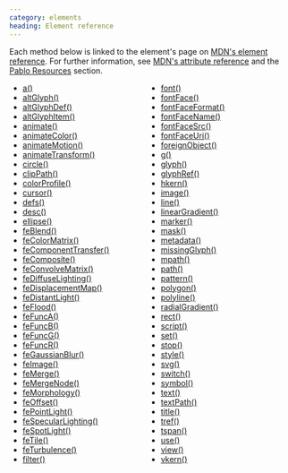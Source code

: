 ```yaml
--- 
category: elements
heading: Element reference
---
```


Each method below is linked to the element's page on [MDN's element reference][mdn-svg-el]. For further information, see [MDN's attribute reference][mdn-svg-attr] and the [Pablo Resources][resources] section.

<style class="multi-column">
    style.multi-column + ul {
        column-count: 2;
        -moz-column-count: 2;
        -webkit-column-count: 2;
        -o-column-count: 2;
        -ms-column-count: 2;
    }
</style>

<ul>
    <li><a href="https://developer.mozilla.org/docs/SVG/Element/a" target="_blank">a()</a></li>
    <li><a href="https://developer.mozilla.org/docs/SVG/Element/altGlyph" target="_blank">altGlyph()</a></li>
    <li><a href="https://developer.mozilla.org/docs/SVG/Element/altGlyphDef" target="_blank">altGlyphDef()</a></li>
    <li><a href="https://developer.mozilla.org/docs/SVG/Element/altGlyphItem" target="_blank">altGlyphItem()</a></li>
    <li><a href="https://developer.mozilla.org/docs/SVG/Element/animate" target="_blank">animate()</a></li>
    <li><a href="https://developer.mozilla.org/docs/SVG/Element/animateColor" target="_blank">animateColor()</a></li>
    <li><a href="https://developer.mozilla.org/docs/SVG/Element/animateMotion" target="_blank">animateMotion()</a></li>
    <li><a href="https://developer.mozilla.org/docs/SVG/Element/animateTransform" target="_blank">animateTransform()</a></li>
    <li><a href="https://developer.mozilla.org/docs/SVG/Element/circle" target="_blank">circle()</a></li>
    <li><a href="https://developer.mozilla.org/docs/SVG/Element/clipPath" target="_blank">clipPath()</a></li>
    <li><a href="https://developer.mozilla.org/docs/SVG/Element/color-profile" target="_blank">colorProfile()</a></li>
    <li><a href="https://developer.mozilla.org/docs/SVG/Element/cursor" target="_blank">cursor()</a></li>
    <li><a href="https://developer.mozilla.org/docs/SVG/Element/defs" target="_blank">defs()</a></li>
    <li><a href="https://developer.mozilla.org/docs/SVG/Element/desc" target="_blank">desc()</a></li>
    <li><a href="https://developer.mozilla.org/docs/SVG/Element/ellipse" target="_blank">ellipse()</a></li>
    <li><a href="https://developer.mozilla.org/docs/SVG/Element/feBlend" target="_blank">feBlend()</a></li>
    <li><a href="https://developer.mozilla.org/docs/SVG/Element/feColorMatrix" target="_blank">feColorMatrix()</a></li>
    <li><a href="https://developer.mozilla.org/docs/SVG/Element/feComponentTransfer" target="_blank">feComponentTransfer()</a></li>
    <li><a href="https://developer.mozilla.org/docs/SVG/Element/feComposite" target="_blank">feComposite()</a></li>
    <li><a href="https://developer.mozilla.org/docs/SVG/Element/feConvolveMatrix" target="_blank">feConvolveMatrix()</a></li>
    <li><a href="https://developer.mozilla.org/docs/SVG/Element/feDiffuseLighting" target="_blank">feDiffuseLighting()</a></li>
    <li><a href="https://developer.mozilla.org/docs/SVG/Element/feDisplacementMap" target="_blank">feDisplacementMap()</a></li>
    <li><a href="https://developer.mozilla.org/docs/SVG/Element/feDistantLight" target="_blank">feDistantLight()</a></li>
    <li><a href="https://developer.mozilla.org/docs/SVG/Element/feFlood" target="_blank">feFlood()</a></li>
    <li><a href="https://developer.mozilla.org/docs/SVG/Element/feFuncA" target="_blank">feFuncA()</a></li>
    <li><a href="https://developer.mozilla.org/docs/SVG/Element/feFuncB" target="_blank">feFuncB()</a></li>
    <li><a href="https://developer.mozilla.org/docs/SVG/Element/feFuncG" target="_blank">feFuncG()</a></li>
    <li><a href="https://developer.mozilla.org/docs/SVG/Element/feFuncR" target="_blank">feFuncR()</a></li>
    <li><a href="https://developer.mozilla.org/docs/SVG/Element/feGaussianBlur" target="_blank">feGaussianBlur()</a></li>
    <li><a href="https://developer.mozilla.org/docs/SVG/Element/feImage" target="_blank">feImage()</a></li>
    <li><a href="https://developer.mozilla.org/docs/SVG/Element/feMerge" target="_blank">feMerge()</a></li>
    <li><a href="https://developer.mozilla.org/docs/SVG/Element/feMergeNode" target="_blank">feMergeNode()</a></li>
    <li><a href="https://developer.mozilla.org/docs/SVG/Element/feMorphology" target="_blank">feMorphology()</a></li>
    <li><a href="https://developer.mozilla.org/docs/SVG/Element/feOffset" target="_blank">feOffset()</a></li>
    <li><a href="https://developer.mozilla.org/docs/SVG/Element/fePointLight" target="_blank">fePointLight()</a></li>
    <li><a href="https://developer.mozilla.org/docs/SVG/Element/feSpecularLighting" target="_blank">feSpecularLighting()</a></li>
    <li><a href="https://developer.mozilla.org/docs/SVG/Element/feSpotLight" target="_blank">feSpotLight()</a></li>
    <li><a href="https://developer.mozilla.org/docs/SVG/Element/feTile" target="_blank">feTile()</a></li>
    <li><a href="https://developer.mozilla.org/docs/SVG/Element/feTurbulence" target="_blank">feTurbulence()</a></li>
    <li><a href="https://developer.mozilla.org/docs/SVG/Element/filter" target="_blank">filter()</a></li>
    <li><a href="https://developer.mozilla.org/docs/SVG/Element/font" target="_blank">font()</a></li>
    <li><a href="https://developer.mozilla.org/docs/SVG/Element/font-face" target="_blank">fontFace()</a></li>
    <li><a href="https://developer.mozilla.org/docs/SVG/Element/font-face-format" target="_blank">fontFaceFormat()</a></li>
    <li><a href="https://developer.mozilla.org/docs/SVG/Element/font-face-name" target="_blank">fontFaceName()</a></li>
    <li><a href="https://developer.mozilla.org/docs/SVG/Element/font-face-src" target="_blank">fontFaceSrc()</a></li>
    <li><a href="https://developer.mozilla.org/docs/SVG/Element/font-face-uri" target="_blank">fontFaceUri()</a></li>
    <li><a href="https://developer.mozilla.org/docs/SVG/Element/foreignObject" target="_blank">foreignObject()</a></li>
    <li><a href="https://developer.mozilla.org/docs/SVG/Element/g" target="_blank">g()</a></li>
    <li><a href="https://developer.mozilla.org/docs/SVG/Element/glyph" target="_blank">glyph()</a></li>
    <li><a href="https://developer.mozilla.org/docs/SVG/Element/glyphRef" target="_blank">glyphRef()</a></li>
    <li><a href="https://developer.mozilla.org/docs/SVG/Element/hkern" target="_blank">hkern()</a></li>
    <li><a href="https://developer.mozilla.org/docs/SVG/Element/image" target="_blank">image()</a></li>
    <li><a href="https://developer.mozilla.org/docs/SVG/Element/line" target="_blank">line()</a></li>
    <li><a href="https://developer.mozilla.org/docs/SVG/Element/linearGradient" target="_blank">linearGradient()</a></li>
    <li><a href="https://developer.mozilla.org/docs/SVG/Element/marker" target="_blank">marker()</a></li>
    <li><a href="https://developer.mozilla.org/docs/SVG/Element/mask" target="_blank">mask()</a></li>
    <li><a href="https://developer.mozilla.org/docs/SVG/Element/metadata" target="_blank">metadata()</a></li>
    <li><a href="https://developer.mozilla.org/docs/SVG/Element/missing-glyph" target="_blank">missingGlyph()</a></li>
    <li><a href="https://developer.mozilla.org/docs/SVG/Element/mpath" target="_blank">mpath()</a></li>
    <li><a href="https://developer.mozilla.org/docs/SVG/Element/path" target="_blank">path()</a></li>
    <li><a href="https://developer.mozilla.org/docs/SVG/Element/pattern" target="_blank">pattern()</a></li>
    <li><a href="https://developer.mozilla.org/docs/SVG/Element/polygon" target="_blank">polygon()</a></li>
    <li><a href="https://developer.mozilla.org/docs/SVG/Element/polyline" target="_blank">polyline()</a></li>
    <li><a href="https://developer.mozilla.org/docs/SVG/Element/radialGradient" target="_blank">radialGradient()</a></li>
    <li><a href="https://developer.mozilla.org/docs/SVG/Element/rect" target="_blank">rect()</a></li>
    <li><a href="https://developer.mozilla.org/docs/SVG/Element/script" target="_blank">script()</a></li>
    <li><a href="https://developer.mozilla.org/docs/SVG/Element/set" target="_blank">set()</a></li>
    <li><a href="https://developer.mozilla.org/docs/SVG/Element/stop" target="_blank">stop()</a></li>
    <li><a href="https://developer.mozilla.org/docs/SVG/Element/style" target="_blank">style()</a></li>
    <li><a href="https://developer.mozilla.org/docs/SVG/Element/svg" target="_blank">svg()</a></li>
    <li><a href="https://developer.mozilla.org/docs/SVG/Element/switch" target="_blank">switch()</a></li>
    <li><a href="https://developer.mozilla.org/docs/SVG/Element/symbol" target="_blank">symbol()</a></li>
    <li><a href="https://developer.mozilla.org/docs/SVG/Element/text" target="_blank">text()</a></li>
    <li><a href="https://developer.mozilla.org/docs/SVG/Element/textPath" target="_blank">textPath()</a></li>
    <li><a href="https://developer.mozilla.org/docs/SVG/Element/title" target="_blank">title()</a></li>
    <li><a href="https://developer.mozilla.org/docs/SVG/Element/tref" target="_blank">tref()</a></li>
    <li><a href="https://developer.mozilla.org/docs/SVG/Element/tspan" target="_blank">tspan()</a></li>
    <li><a href="https://developer.mozilla.org/docs/SVG/Element/use" target="_blank">use()</a></li>
    <li><a href="https://developer.mozilla.org/docs/SVG/Element/view" target="_blank">view()</a></li>
    <li><a href="https://developer.mozilla.org/docs/SVG/Element/vkern" target="_blank">vkern()</a></li>
</ul>


[resources]: http://pablojs.com/resources/
[mdn-svg-el]: https://developer.mozilla.org/en-US/SVG/Element
[mdn-svg-attr]: https://developer.mozilla.org/en-US/SVG/Attribute


[a]: https://developer.mozilla.org/en-US/docs/SVG/Element/a
[altGlyph]: https://developer.mozilla.org/en-US/docs/SVG/Element/altGlyph
[altGlyphDef]: https://developer.mozilla.org/en-US/docs/SVG/Element/altGlyphDef
[altGlyphItem]: https://developer.mozilla.org/en-US/docs/SVG/Element/altGlyphItem
[animate]: https://developer.mozilla.org/en-US/docs/SVG/Element/animate
[animateColor]: https://developer.mozilla.org/en-US/docs/SVG/Element/animateColor
[animateMotion]: https://developer.mozilla.org/en-US/docs/SVG/Element/animateMotion
[animateTransform]: https://developer.mozilla.org/en-US/docs/SVG/Element/animateTransform
[circle]: https://developer.mozilla.org/en-US/docs/SVG/Element/circle
[clipPath]: https://developer.mozilla.org/en-US/docs/SVG/Element/clipPath
[color-profile]: https://developer.mozilla.org/en-US/docs/SVG/Element/color-profile
[cursor]: https://developer.mozilla.org/en-US/docs/SVG/Element/cursor
[defs]: https://developer.mozilla.org/en-US/docs/SVG/Element/defs
[desc]: https://developer.mozilla.org/en-US/docs/SVG/Element/desc
[ellipse]: https://developer.mozilla.org/en-US/docs/SVG/Element/ellipse
[feBlend]: https://developer.mozilla.org/en-US/docs/SVG/Element/feBlend
[feColorMatrix]: https://developer.mozilla.org/en-US/docs/SVG/Element/feColorMatrix
[feComponentTransfer]: https://developer.mozilla.org/en-US/docs/SVG/Element/feComponentTransfer
[feComposite]: https://developer.mozilla.org/en-US/docs/SVG/Element/feComposite
[feConvolveMatrix]: https://developer.mozilla.org/en-US/docs/SVG/Element/feConvolveMatrix
[feDiffuseLighting]: https://developer.mozilla.org/en-US/docs/SVG/Element/feDiffuseLighting
[feDisplacementMap]: https://developer.mozilla.org/en-US/docs/SVG/Element/feDisplacementMap
[feDistantLight]: https://developer.mozilla.org/en-US/docs/SVG/Element/feDistantLight
[feFlood]: https://developer.mozilla.org/en-US/docs/SVG/Element/feFlood
[feFuncA]: https://developer.mozilla.org/en-US/docs/SVG/Element/feFuncA
[feFuncB]: https://developer.mozilla.org/en-US/docs/SVG/Element/feFuncB
[feFuncG]: https://developer.mozilla.org/en-US/docs/SVG/Element/feFuncG
[feFuncR]: https://developer.mozilla.org/en-US/docs/SVG/Element/feFuncR
[feGaussianBlur]: https://developer.mozilla.org/en-US/docs/SVG/Element/feGaussianBlur
[feImage]: https://developer.mozilla.org/en-US/docs/SVG/Element/feImage
[feMerge]: https://developer.mozilla.org/en-US/docs/SVG/Element/feMerge
[feMergeNode]: https://developer.mozilla.org/en-US/docs/SVG/Element/feMergeNode
[feMorphology]: https://developer.mozilla.org/en-US/docs/SVG/Element/feMorphology
[feOffset]: https://developer.mozilla.org/en-US/docs/SVG/Element/feOffset
[fePointLight]: https://developer.mozilla.org/en-US/docs/SVG/Element/fePointLight
[feSpecularLighting]: https://developer.mozilla.org/en-US/docs/SVG/Element/feSpecularLighting
[feSpotLight]: https://developer.mozilla.org/en-US/docs/SVG/Element/feSpotLight
[feTile]: https://developer.mozilla.org/en-US/docs/SVG/Element/feTile
[feTurbulence]: https://developer.mozilla.org/en-US/docs/SVG/Element/feTurbulence
[filter]: https://developer.mozilla.org/en-US/docs/SVG/Element/filter
[font]: https://developer.mozilla.org/en-US/docs/SVG/Element/font
[font-face]: https://developer.mozilla.org/en-US/docs/SVG/Element/font-face
[font-face-format]: https://developer.mozilla.org/en-US/docs/SVG/Element/font-face-format
[font-face-name]: https://developer.mozilla.org/en-US/docs/SVG/Element/font-face-name
[font-face-src]: https://developer.mozilla.org/en-US/docs/SVG/Element/font-face-src
[font-face-uri]: https://developer.mozilla.org/en-US/docs/SVG/Element/font-face-uri
[foreignObject]: https://developer.mozilla.org/en-US/docs/SVG/Element/foreignObject
[g]: https://developer.mozilla.org/en-US/docs/SVG/Element/g
[glyph]: https://developer.mozilla.org/en-US/docs/SVG/Element/glyph
[glyphRef]: https://developer.mozilla.org/en-US/docs/SVG/Element/glyphRef
[hkern]: https://developer.mozilla.org/en-US/docs/SVG/Element/hkern
[image]: https://developer.mozilla.org/en-US/docs/SVG/Element/image
[line]: https://developer.mozilla.org/en-US/docs/SVG/Element/line
[linearGradient]: https://developer.mozilla.org/en-US/docs/SVG/Element/linearGradient
[marker]: https://developer.mozilla.org/en-US/docs/SVG/Element/marker
[mask]: https://developer.mozilla.org/en-US/docs/SVG/Element/mask
[metadata]: https://developer.mozilla.org/en-US/docs/SVG/Element/metadata
[missing-glyph]: https://developer.mozilla.org/en-US/docs/SVG/Element/missing-glyph
[mpath]: https://developer.mozilla.org/en-US/docs/SVG/Element/mpath
[path]: https://developer.mozilla.org/en-US/docs/SVG/Element/path
[pattern]: https://developer.mozilla.org/en-US/docs/SVG/Element/pattern
[polygon]: https://developer.mozilla.org/en-US/docs/SVG/Element/polygon
[polyline]: https://developer.mozilla.org/en-US/docs/SVG/Element/polyline
[radialGradient]: https://developer.mozilla.org/en-US/docs/SVG/Element/radialGradient
[rect]: https://developer.mozilla.org/en-US/docs/SVG/Element/rect
[script]: https://developer.mozilla.org/en-US/docs/SVG/Element/script
[set]: https://developer.mozilla.org/en-US/docs/SVG/Element/set
[stop]: https://developer.mozilla.org/en-US/docs/SVG/Element/stop
[style]: https://developer.mozilla.org/en-US/docs/SVG/Element/style
[svg]: https://developer.mozilla.org/en-US/docs/SVG/Element/svg
[switch]: https://developer.mozilla.org/en-US/docs/SVG/Element/switch
[symbol]: https://developer.mozilla.org/en-US/docs/SVG/Element/symbol
[text]: https://developer.mozilla.org/en-US/docs/SVG/Element/text
[textPath]: https://developer.mozilla.org/en-US/docs/SVG/Element/textPath
[title]: https://developer.mozilla.org/en-US/docs/SVG/Element/title
[tref]: https://developer.mozilla.org/en-US/docs/SVG/Element/tref
[tspan]: https://developer.mozilla.org/en-US/docs/SVG/Element/tspan
[use]: https://developer.mozilla.org/en-US/docs/SVG/Element/use
[view]: https://developer.mozilla.org/en-US/docs/SVG/Element/view
[vkern]: https://developer.mozilla.org/en-US/docs/SVG/Element/vkern

